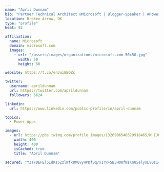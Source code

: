 ```yaml
---
name: "April Dunnam"
bio: "Partner Technical Architect @Microsoft | Blogger-Speaker | #PowerApps, #PowerAutomate, #Office365, #SharePoint | #WIT | #Karaoke Queen"
location: Broken Arrow, OK
type: "profile"
heat: 92

affiliation:
  name: Microsoft
  domain: microsoft.com
  images:
    - url: "/assets/images/organizations/microsoft.com-50x50.jpg"
      width: 50
      height: 50

website: https://t.co/enJuiGEQZc

twitter:
  username: aprildunnam
  url: https://twitter.com/aprildunnam
  followers: 5624

linkedin:
  url: https://www.linkedin.com/public-profile/in/april-dunnam

topics:
  - Power Apps

images:
  - url: https://pbs.twimg.com/profile_images/1326986540329918465/W_IJ6Ih2_400x400.jpg
    width: 400
    height: 400
    isCached: true
    title: "April Dunnam"

secured: "Y3aFDEFEl5IdKs5ZzlWfxUMQvyHPDfSq/xIrR+SB5HO8fNIKn85elyoLv0s1+t4YgeZjvGdU9w2jKT0rXoIEHyWL9im/Grs+kPpNStfMYWyaGDUCDTJE7Icouv6I49jFz15PR6DHFxGHnRJ9d8j23pAx0aaNvyWq9oeWVJ68MHs3+AKBaJ0th+wQQo3DpopHxlbxWYA3ZdNSHqHQ5vmRCVhucdPDotovYhd/43PwuI8n9tSoYLYnujQ00IQiQzc3jmIGltmphx8vICu9S05ueM+MhUwRTEWCBCOSboPf58DJiJivxwj+n1GRcIMJMxEamrUUwbHwkGWLY2uds63yyiMGMcZ7D3euDGUigo0Oy0vyXb+UNqu/wRfzkTen8op3sixvVcrI7k1R0crmSctahmDvjFyyUvJqFZs7Q9QAkf0=;MnJ+uu6p8IlIJIMWA/19Pg=="
---
```


